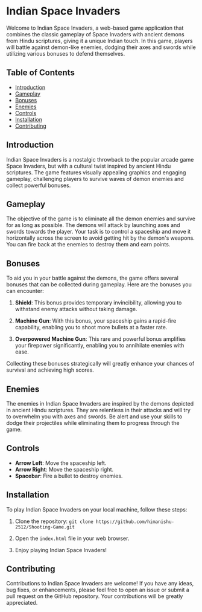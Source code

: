 # Indian Space Invaders

Welcome to Indian Space Invaders, a web-based game application that combines the classic gameplay of Space Invaders with ancient demons from Hindu scriptures, giving it a unique Indian touch. In this game, players will battle against demon-like enemies, dodging their axes and swords while utilizing various bonuses to defend themselves.

## Table of Contents

- [Introduction](#introduction)
- [Gameplay](#gameplay)
- [Bonuses](#bonuses)
- [Enemies](#enemies)
- [Controls](#controls)
- [Installation](#installation)
- [Contributing](#contributing)


## Introduction

Indian Space Invaders is a nostalgic throwback to the popular arcade game Space Invaders, but with a cultural twist inspired by ancient Hindu scriptures. The game features visually appealing graphics and engaging gameplay, challenging players to survive waves of demon enemies and collect powerful bonuses.

## Gameplay

The objective of the game is to eliminate all the demon enemies and survive for as long as possible. The demons will attack by launching axes and swords towards the player. Your task is to control a spaceship and move it horizontally across the screen to avoid getting hit by the demon's weapons. You can fire back at the enemies to destroy them and earn points.

## Bonuses

To aid you in your battle against the demons, the game offers several bonuses that can be collected during gameplay. Here are the bonuses you can encounter:

1. **Shield**: This bonus provides temporary invincibility, allowing you to withstand enemy attacks without taking damage.

2. **Machine Gun**: With this bonus, your spaceship gains a rapid-fire capability, enabling you to shoot more bullets at a faster rate.

3. **Overpowered Machine Gun**: This rare and powerful bonus amplifies your firepower significantly, enabling you to annihilate enemies with ease.

Collecting these bonuses strategically will greatly enhance your chances of survival and achieving high scores.

## Enemies

The enemies in Indian Space Invaders are inspired by the demons depicted in ancient Hindu scriptures. They are relentless in their attacks and will try to overwhelm you with axes and swords. Be alert and use your skills to dodge their projectiles while eliminating them to progress through the game.

## Controls

- **Arrow Left**: Move the spaceship left.
- **Arrow Right**: Move the spaceship right.
- **Spacebar**: Fire a bullet to destroy enemies.

## Installation

To play Indian Space Invaders on your local machine, follow these steps:

1. Clone the repository:
 `git clone https://github.com/himanishu-2512/Shooting-Game.git`

2. Open the `index.html` file in your web browser.

3. Enjoy playing Indian Space Invaders!

## Contributing

Contributions to Indian Space Invaders are welcome! If you have any ideas, bug fixes, or enhancements, please feel free to open an issue or submit a pull request on the GitHub repository. Your contributions will be greatly appreciated.

